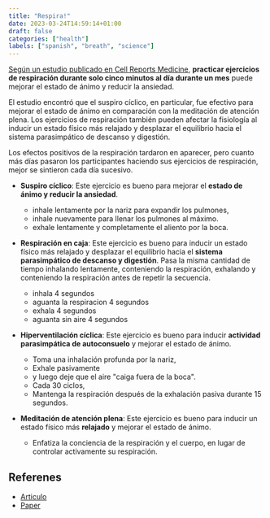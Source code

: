 ```yaml
---
title: "Respira!"
date: 2023-03-24T14:59:14+01:00
draft: false
categories: ["health"]
labels: ["spanish", "breath", "science"]
---
```



[Según un estudio publicado en Cell Reports Medicine][art], **practicar
ejercicios de respiración durante solo cinco minutos al día durante un mes**
puede mejorar el estado de ánimo y reducir la ansiedad.

El estudio encontró que el suspiro cíclico, en particular, fue efectivo para
mejorar el estado de ánimo en comparación con la meditación de atención plena.
Los ejercicios de respiración también pueden afectar la fisiología al inducir
un estado físico más relajado y desplazar el equilibrio hacia el sistema
parasimpático de descanso y digestión.

Los efectos positivos de la respiración tardaron en aparecer, pero cuanto más
días pasaron los participantes haciendo sus ejercicios de respiración, mejor se
sintieron cada día sucesivo.

- **Suspiro cíclico**: Este ejercicio es bueno para mejorar el **estado de
ánimo y reducir la ansiedad**.
  - inhale lentamente por la nariz para expandir los pulmones,
  - inhale nuevamente para llenar los pulmones al máximo.
  - exhale lentamente y completamente el aliento por la boca.

- **Respiración en caja**: Este ejercicio es bueno para inducir un estado
físico más relajado y desplazar el equilibrio hacia el **sistema parasimpático
de descanso y digestión**. Pasa la misma cantidad de tiempo inhalando
lentamente, conteniendo la respiración, exhalando y conteniendo la respiración
antes de repetir la secuencia.
  - inhala 4 segundos
  - aguanta la respiracion 4 segundos
  - exhala 4 segundos
  - aguanta sin aire 4 segundos

- **Hiperventilación cíclica**: Este ejercicio es bueno para inducir
**actividad parasimpática de autoconsuelo** y mejorar el estado de ánimo.
  - Toma una inhalación profunda por la nariz,
  - Exhale pasivamente
  - y luego deje que el aire "caiga fuera de la boca".
  - Cada 30 ciclos,
  - Mantenga la respiración después de la exhalación pasiva durante 15 segundos.

- **Meditación de atención plena**: Este ejercicio es bueno para inducir un
estado físico más **relajado** y mejorar el estado de ánimo.
  - Enfatiza la conciencia de la respiración y el cuerpo, en lugar de controlar
  activamente su respiración.


## Referenes

- [Articulo][art]
- [Paper][paper]

[art]: https://www.washingtonpost.com/wellness/2023/03/16/breathing-exercises-mood-anxiety-brain/
[paper]: https://www.cell.com/cell-reports-medicine/fulltext/S2666-3791(22)00474-8?_returnURL=https%3A%2F%2Flinkinghub.elsevier.com%2Fretrieve%2Fpii%2FS2666379122004748%3Fshowall%3Dtrue
